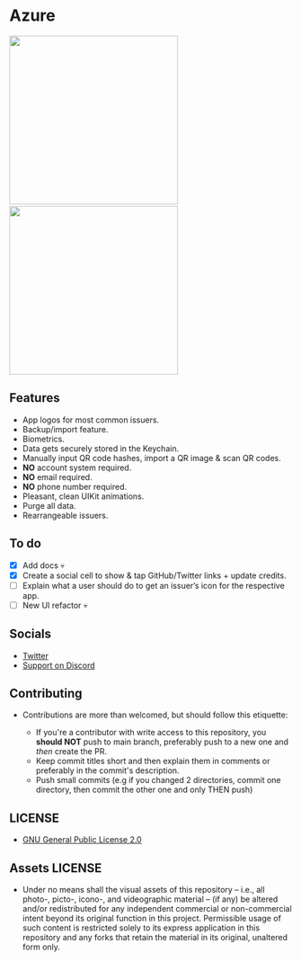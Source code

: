 # Azure

<img src="https://raw.githubusercontent.com/Luki120/luki120.github.io/master/assets/Apps/Azure/AzureHome.jpeg" width="300"> &nbsp; <img src="https://raw.githubusercontent.com/Luki120/luki120.github.io/master/assets/Apps/Azure/AzureSettings.jpeg" width="300">

## Features

* App logos for most common issuers.
* Backup/import feature.
* Biometrics.
* Data gets securely stored in the Keychain.
* Manually input QR code hashes, import a QR image & scan QR codes.
* **NO** account system required.
* **NO** email required.
* **NO** phone number required.
* Pleasant, clean UIKit animations.
* Purge all data.
* Rearrangeable issuers.

## To do

* [x] Add docs 💀
* [x] Create a social cell to show & tap GitHub/Twitter links + update credits.
* [ ] Explain what a user should do to get an issuer’s icon for the respective app.
* [ ] New UI refactor 💀

## Socials

* [Twitter](https://twitter.com/Lukii120)
* [Support on Discord](https://discord.gg/MPtS6WXbGq)

## Contributing

* Contributions are more than welcomed, but should follow this etiquette:

	* If you're a contributor with write access to this repository, you **should NOT** push to main branch, preferably push to a new one and *then* create the PR.
	* Keep commit titles short and then explain them in comments or preferably in the commit's description.
	* Push small commits (e.g if you changed 2 directories, commit one directory, then commit the other one and only THEN push)

## LICENSE

* [GNU General Public License 2.0](https://www.gnu.org/licenses/old-licenses/gpl-2.0.html)

## Assets LICENSE

* Under no means shall the visual assets of this repository – i.e., all photo-, picto-, icono-, and videographic material – (if any) be altered and/or redistributed for any independent commercial or non-commercial intent beyond its original function in this project. Permissible usage of such content is restricted solely to its express application in this repository and any forks that retain the material in its original, unaltered form only.
